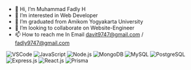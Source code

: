 - 👋 Hi, I’m Muhammad Fadly H
- 👀 I’m interested in Web Developer
- 🌱 I’m graduated from Amikom Yogyakarta University
- 💞️ I’m looking to collaborate on Website-Engineer
- 📫 How to reach me In Email davit9747@gmail.com / fadly9747@gmail.com

![VSCode](https://img.shields.io/badge/VSCode-007ACC?logo=visual-studio-code&logoColor=white)
![JavaScript](https://img.shields.io/badge/JavaScript-323330?logo=javascript&logoColor=F7DF1E)
![Node.js](https://img.shields.io/badge/Node.js-339933?logo=node.js&logoColor=white)
![MongoDB](https://img.shields.io/badge/MongoDB-47A248?logo=mongodb&logoColor=white)
![MySQL](https://img.shields.io/badge/MySQL-4479A1?logo=mysql&logoColor=white)
![PostgreSQL](https://img.shields.io/badge/postgresql-4169e1?style=for-the-badge&logo=postgresql&logoColor=white)
![Express.js](https://img.shields.io/badge/Express.js-000000?logo=express&logoColor=white)
![React.js](https://img.shields.io/badge/-ReactJs-61DAFB?logo=react&logoColor=white&style=for-the-badge)
![Prisma](https://img.shields.io/badge/Prisma-3982CE?style=for-the-badge&logo=Prisma&logoColor=white)

<!---
FadlyMuhammad10/FadlyMuhammad10 is a ✨ special ✨ repository because its `README.md` (this file) appears on your GitHub profile.
You can click the Preview link to take a look at your changes.
--->
